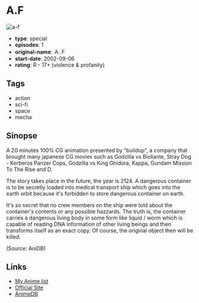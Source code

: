 # A.F

![a-f](https://cdn.myanimelist.net/images/anime/7/9489.jpg)

-   **type**: special
-   **episodes**: 1
-   **original-name**: Ａ.Ｆ
-   **start-date**: 2002-09-06
-   **rating**: R - 17+ (violence & profanity)

## Tags

-   action
-   sci-fi
-   space
-   mecha

## Sinopse

A 20 minutes 100% CG animation presented by "buildup", a company that brought many japanese CG movies such as Godzilla vs Biollante, Stray Dog - Kerberos Panzer Cops, Godzilla vs King Ghidora, Kappa, Gundam Mission To The Rise and D.

The story takes place in the future, the year is 2124. A dangerous container is to be secretly loaded into medical transport ship which goes into the earth orbit because it's forbidden to store dangerous container on earth.

It's so secret that no crew members on the ship were told about the container's contents or any possible hazzards. The truth is, the container carries a dangerous living body in some form like liquid / worm which is capable of reading DNA information of other living beings and then transforms itself as an exact copy. Of course, the original object then will be killed.

(Source: AniDB)

## Links

-   [My Anime list](https://myanimelist.net/anime/4934/AF)
-   [Official Site](http://www.buildup.tv/af/)
-   [AnimeDB](http://anidb.info/perl-bin/animedb.pl?show=anime&aid=2010)
